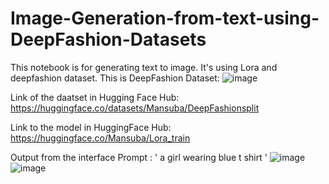# Image-Generation-from-text-using-DeepFashion-Datasets


This notebook is for generating text to image. It's using Lora and deepfashion dataset.
This is DeepFashion Dataset:
![image](https://github.com/user-attachments/assets/200a7a42-705a-4aab-8c8b-90b74be01500)

Link of the daatset in Hugging Face Hub: https://huggingface.co/datasets/Mansuba/DeepFashionsplit

Link to the model in HuggingFace Hub: https://huggingface.co/Mansuba/Lora_train


Output from the interface 
Prompt : ' a girl wearing blue  t shirt '
![image](https://github.com/user-attachments/assets/b59cfff8-4c2d-449d-8eec-1bf9904abd2f)
![image](https://github.com/user-attachments/assets/2ee2954f-9999-4365-9063-295cf91b39c9)
